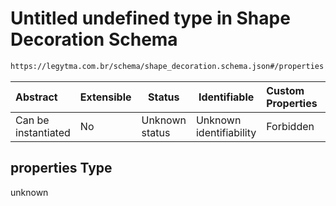 # Untitled undefined type in Shape Decoration Schema

```txt
https://legytma.com.br/schema/shape_decoration.schema.json#/properties
```




| Abstract            | Extensible | Status         | Identifiable            | Custom Properties | Additional Properties | Access Restrictions | Defined In                                                                                      |
| :------------------ | ---------- | -------------- | ----------------------- | :---------------- | --------------------- | ------------------- | ----------------------------------------------------------------------------------------------- |
| Can be instantiated | No         | Unknown status | Unknown identifiability | Forbidden         | Allowed               | none                | [shape_decoration.schema.json\*](../schema/shape_decoration.schema.json "open original schema") |

## properties Type

unknown
